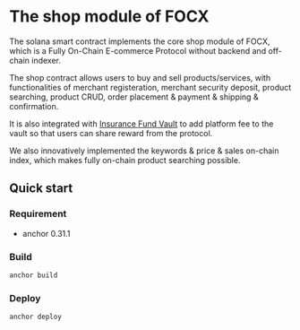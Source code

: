 # The shop module of FOCX

The solana smart contract implements the core shop module of FOCX, which is a Fully On-Chain E-commerce Protocol without backend and off-chain indexer. 

The shop contract allows users to buy and sell products/services, with functionalities of merchant registeration, merchant security deposit, product searching, product CRUD, order placement & payment & shipping & confirmation. 

It is also integrated with [Insurance Fund Vault](https://github.com/FOCX-Labs/vault) to add platform fee to the vault so that users can share reward from the protocol. 

We also innovatively implemented the keywords & price & sales on-chain index, which makes fully on-chain product searching possible.

## Quick start
### Requirement
 - anchor 0.31.1
### Build
```bash
anchor build
```
### Deploy
```bash
anchor deploy
```
